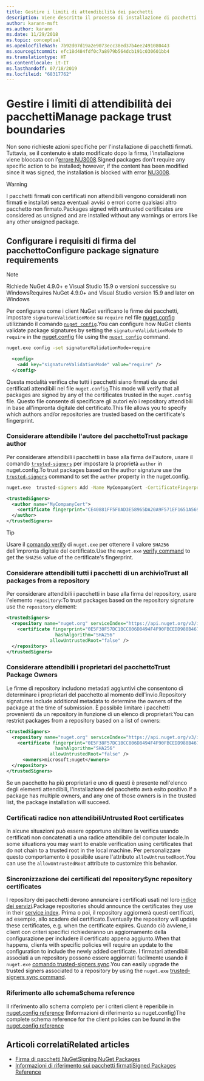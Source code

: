 ```yaml
---
title: Gestire i limiti di attendibilità dei pacchetti
description: Viene descritto il processo di installazione di pacchetti NuGet firmati e di configurazione delle impostazioni di attendibilità della firma dei pacchetti.
author: karann-msft
ms.author: karann
ms.date: 11/29/2018
ms.topic: conceptual
ms.openlocfilehash: 7b92d07d19a2e9073ecc38ed37b4ee2491080443
ms.sourcegitcommit: efc18d484fdf0c7a8979b564dcb191c030601bb4
ms.translationtype: HT
ms.contentlocale: it-IT
ms.lasthandoff: 07/18/2019
ms.locfileid: "68317762"
---
```

# <a name="manage-package-trust-boundaries"></a><span data-ttu-id="4452c-103">Gestire i limiti di attendibilità dei pacchetti</span><span class="sxs-lookup"><span data-stu-id="4452c-103">Manage package trust boundaries</span></span>

<span data-ttu-id="4452c-104">Non sono richieste azioni specifiche per l'installazione di pacchetti firmati. Tuttavia, se il contenuto è stato modificato dopo la firma, l'installazione viene bloccata con l'[errore NU3008](../reference/errors-and-warnings/NU3008.md).</span><span class="sxs-lookup"><span data-stu-id="4452c-104">Signed packages don't require any specific action to be installed; however, if the content has been modified since it was signed, the installation is blocked with error [NU3008](../reference/errors-and-warnings/NU3008.md).</span></span>

> [!Warning]
> <span data-ttu-id="4452c-105">I pacchetti firmati con certificati non attendibili vengono considerati non firmati e installati senza eventuali avvisi o errori come qualsiasi altro pacchetto non firmato.</span><span class="sxs-lookup"><span data-stu-id="4452c-105">Packages signed with untrusted certificates are considered as unsigned and are installed without any warnings or errors like any other unsigned package.</span></span>

## <a name="configure-package-signature-requirements"></a><span data-ttu-id="4452c-106">Configurare i requisiti di firma del pacchetto</span><span class="sxs-lookup"><span data-stu-id="4452c-106">Configure package signature requirements</span></span>

> [!Note]
> <span data-ttu-id="4452c-107">Richiede NuGet 4.9.0+ e Visual Studio 15.9 o versioni successive su Windows</span><span class="sxs-lookup"><span data-stu-id="4452c-107">Requires NuGet 4.9.0+ and Visual Studio version 15.9 and later on Windows</span></span>

<span data-ttu-id="4452c-108">Per configurare come i client NuGet verificano le firme dei pacchetti, impostare `signatureValidationMode` su `require` nel file [nuget.config](../reference/nuget-config-file.md) utilizzando il comando [`nuget config`](../reference/cli-reference/cli-ref-config.md).</span><span class="sxs-lookup"><span data-stu-id="4452c-108">You can configure how NuGet clients validate package signatures by setting the `signatureValidationMode` to `require` in the [nuget.config](../reference/nuget-config-file.md) file using the [`nuget config`](../reference/cli-reference/cli-ref-config.md) command.</span></span>

```cmd
nuget.exe config -set signatureValidationMode=require
```

```xml
  <config>
    <add key="signatureValidationMode" value="require" />
  </config>
```

<span data-ttu-id="4452c-109">Questa modalità verifica che tutti i pacchetti siano firmati da uno dei certificati attendibili nel file `nuget.config`.</span><span class="sxs-lookup"><span data-stu-id="4452c-109">This mode will verify that all packages are signed by any of the certificates trusted in the `nuget.config` file.</span></span> <span data-ttu-id="4452c-110">Questo file consente di specificare gli autori e/o i repository attendibili in base all'impronta digitale del certificato.</span><span class="sxs-lookup"><span data-stu-id="4452c-110">This file allows you to specify which authors and/or repositories are trusted based on the certificate's fingerprint.</span></span>

### <a name="trust-package-author"></a><span data-ttu-id="4452c-111">Considerare attendibile l'autore del pacchetto</span><span class="sxs-lookup"><span data-stu-id="4452c-111">Trust package author</span></span>

<span data-ttu-id="4452c-112">Per considerare attendibili i pacchetti in base alla firma dell'autore, usare il comando [`trusted-signers`](../reference/cli-reference/cli-ref-trusted-signers.md) per impostare la proprietà `author` in nuget.config.</span><span class="sxs-lookup"><span data-stu-id="4452c-112">To trust packages based on the author signature use the [`trusted-signers`](../reference/cli-reference/cli-ref-trusted-signers.md) command to set the `author` property in the nuget.config.</span></span>

```cmd
nuget.exe  trusted-signers Add -Name MyCompanyCert -CertificateFingerprint CE40881FF5F0AD3E58965DA20A9F571EF1651A56933748E1BF1C99E537C4E039 -FingerprintAlgorithm SHA256
```

```xml
<trustedSigners>
  <author name="MyCompanyCert">
    <certificate fingerprint="CE40881FF5F0AD3E58965DA20A9F571EF1651A56933748E1BF1C99E537C4E039" hashAlgorithm="SHA256" allowUntrustedRoot="false" />
  </author>
</trustedSigners>
```

>[!TIP]
><span data-ttu-id="4452c-113">Usare il [comando verify](../reference/cli-reference/cli-ref-verify.md) di `nuget.exe` per ottenere il valore `SHA256` dell'impronta digitale del certificato.</span><span class="sxs-lookup"><span data-stu-id="4452c-113">Use the `nuget.exe` [verify command](../reference/cli-reference/cli-ref-verify.md) to get the `SHA256` value of the certificate's fingerprint.</span></span>


### <a name="trust-all-packages-from-a-repository"></a><span data-ttu-id="4452c-114">Considerare attendibili tutti i pacchetti di un archivio</span><span class="sxs-lookup"><span data-stu-id="4452c-114">Trust all packages from a repository</span></span>

<span data-ttu-id="4452c-115">Per considerare attendibili i pacchetti in base alla firma del repository, usare l'elemento `repository`:</span><span class="sxs-lookup"><span data-stu-id="4452c-115">To trust packages based on the repository signature use the `repository` element:</span></span>

```xml
<trustedSigners>  
  <repository name="nuget.org" serviceIndex="https://api.nuget.org/v3/index.json">
    <certificate fingerprint="0E5F38F57DC1BCC806D8494F4F90FBCEDD988B4676070...." 
                  hashAlgorithm="SHA256" 
                allowUntrustedRoot="false" />
  </repository>
</trustedSigners>
```

### <a name="trust-package-owners"></a><span data-ttu-id="4452c-116">Considerare attendibili i proprietari del pacchetto</span><span class="sxs-lookup"><span data-stu-id="4452c-116">Trust Package Owners</span></span>

<span data-ttu-id="4452c-117">Le firme di repository includono metadati aggiuntivi che consentono di determinare i proprietari del pacchetto al momento dell'invio.</span><span class="sxs-lookup"><span data-stu-id="4452c-117">Repository signatures include additional metadata to determine the owners of the package at the time of submission.</span></span> <span data-ttu-id="4452c-118">È possibile limitare i pacchetti provenienti da un repository in funzione di un elenco di proprietari:</span><span class="sxs-lookup"><span data-stu-id="4452c-118">You can restrict packages from a repository based on a list of owners:</span></span>

```xml
<trustedSigners>  
  <repository name="nuget.org" serviceIndex="https://api.nuget.org/v3/index.json">
    <certificate fingerprint="0E5F38F57DC1BCC806D8494F4F90FBCEDD988B4676070...." 
                  hashAlgorithm="SHA256" 
                allowUntrustedRoot="false" />
      <owners>microsoft;nuget</owners>
  </repository>
</trustedSigners>
```

<span data-ttu-id="4452c-119">Se un pacchetto ha più proprietari e uno di questi è presente nell'elenco degli elementi attendibili, l'installazione del pacchetto avrà esito positivo.</span><span class="sxs-lookup"><span data-stu-id="4452c-119">If a package has multiple owners, and any one of those owners is in the trusted list, the package installation will succeed.</span></span>

### <a name="untrusted-root-certificates"></a><span data-ttu-id="4452c-120">Certificati radice non attendibili</span><span class="sxs-lookup"><span data-stu-id="4452c-120">Untrusted Root certificates</span></span>

<span data-ttu-id="4452c-121">In alcune situazioni può essere opportuno abilitare la verifica usando certificati non concatenati a una radice attendibile del computer locale.</span><span class="sxs-lookup"><span data-stu-id="4452c-121">In some situations you may want to enable verification using certificates that do not chain to a trusted root in the local machine.</span></span> <span data-ttu-id="4452c-122">Per personalizzare questo comportamento è possibile usare l'attributo `allowUntrustedRoot`.</span><span class="sxs-lookup"><span data-stu-id="4452c-122">You can use the `allowUntrustedRoot` attribute to customize this behavior.</span></span>

### <a name="sync-repository-certificates"></a><span data-ttu-id="4452c-123">Sincronizzazione dei certificati del repository</span><span class="sxs-lookup"><span data-stu-id="4452c-123">Sync repository certificates</span></span>

<span data-ttu-id="4452c-124">I repository dei pacchetti devono annunciare i certificati usati nel loro [indice dei servizi](../api/service-index.md).</span><span class="sxs-lookup"><span data-stu-id="4452c-124">Package repositories should announce the certificates they use in their [service index](../api/service-index.md).</span></span> <span data-ttu-id="4452c-125">Prima o poi, il repository aggiornerà questi certificati, ad esempio, allo scadere del certificato.</span><span class="sxs-lookup"><span data-stu-id="4452c-125">Eventually the repository will update these certificates, e.g. when the certificate expires.</span></span> <span data-ttu-id="4452c-126">Quando ciò avviene, i client con criteri specifici richiederanno un aggiornamento della configurazione per includere il certificato appena aggiunto.</span><span class="sxs-lookup"><span data-stu-id="4452c-126">When that happens, clients with specific policies will require an update to the configuration to include the newly added certificate.</span></span> <span data-ttu-id="4452c-127">I firmatari attendibili associati a un repository possono essere aggiornati facilmente usando il `nuget.exe` [comando trusted-signers sync](../reference/cli-reference/cli-ref-trusted-signers.md#nuget-trusted-signers-sync--name-).</span><span class="sxs-lookup"><span data-stu-id="4452c-127">You can easily upgrade the trusted signers associated to a repository by using the `nuget.exe` [trusted-signers sync command](../reference/cli-reference/cli-ref-trusted-signers.md#nuget-trusted-signers-sync--name-).</span></span>

### <a name="schema-reference"></a><span data-ttu-id="4452c-128">Riferimento allo schema</span><span class="sxs-lookup"><span data-stu-id="4452c-128">Schema reference</span></span>

<span data-ttu-id="4452c-129">Il riferimento allo schema completo per i criteri client è reperibile in [nuget.config reference](../reference/nuget-config-file.md#trustedsigners-section) (Informazioni di riferimento su nuget.config)</span><span class="sxs-lookup"><span data-stu-id="4452c-129">The complete schema reference for the client policies can be found in the [nuget.config reference](../reference/nuget-config-file.md#trustedsigners-section)</span></span>

## <a name="related-articles"></a><span data-ttu-id="4452c-130">Articoli correlati</span><span class="sxs-lookup"><span data-stu-id="4452c-130">Related articles</span></span>

- [<span data-ttu-id="4452c-131">Firma di pacchetti NuGet</span><span class="sxs-lookup"><span data-stu-id="4452c-131">Signing NuGet Packages</span></span>](../create-packages/Sign-a-Package.md)
- [<span data-ttu-id="4452c-132">Informazioni di riferimento sui pacchetti firmati</span><span class="sxs-lookup"><span data-stu-id="4452c-132">Signed Packages Reference</span></span>](../reference/Signed-Packages-Reference.md)
